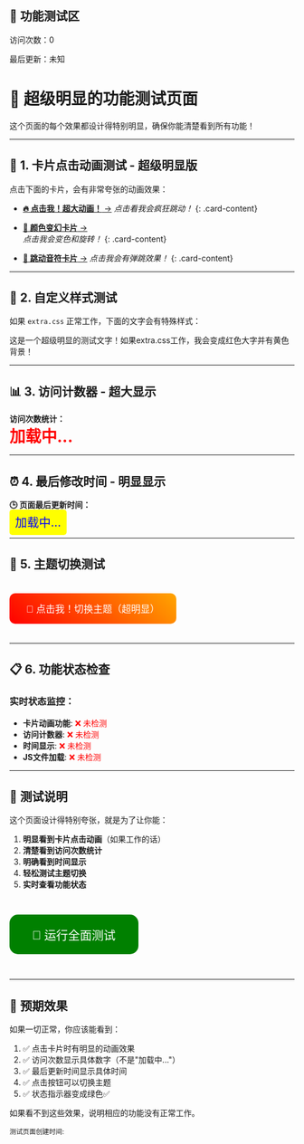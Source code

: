 ## 🧪 功能测试区

<!-- 测试访问统计 -->
访问次数：<span id="visit-count">0</span>

<!-- 测试时间显示 -->
最后更新：<span id="last-modified">未知</span>

# 🎯 超级明显的功能测试页面

这个页面的每个效果都设计得特别明显，确保你能清楚看到所有功能！

---

## 🎪 1. 卡片点击动画测试 - 超级明显版

点击下面的卡片，会有非常夸张的动画效果：

<div class="grid cards" markdown>

-   [__🔥 点击我！超大动画！__ →](#)
    *点击看我会疯狂跳动！*
    {: .card-content}

-   [__🌈 颜色变幻卡片__ →](#)  
    *点击我会变色和旋转！*
    {: .card-content}

-   [__🎵 跳动音符卡片__ →](#)
    *点击我会有弹跳效果！*
    {: .card-content}

</div>

---

## 🎨 2. 自定义样式测试

如果 `extra.css` 正常工作，下面的文字会有特殊样式：

<p class="super-obvious-test">
这是一个超级明显的测试文字！如果extra.css工作，我会变成红色大字并有黄色背景！
</p>

---

## 📊 3. 访问计数器 - 超大显示

**访问次数统计：**  
<span id="visit-count" style="font-size: 2em; color: red; font-weight: bold;">加载中...</span>

---

## ⏰ 4. 最后修改时间 - 明显显示

**🕒 页面最后更新时间：**  
<span id="last-modified" style="font-size: 1.5em; color: blue; background: yellow; padding: 10px; border-radius: 5px;">加载中...</span>

---

## 🌙 5. 主题切换测试

<button onclick="testSuperObviousTheme()" style="font-size: 1.2em; padding: 15px 30px; background: linear-gradient(45deg, red, orange); color: white; border: none; border-radius: 10px; cursor: pointer; margin: 20px 0;">
🎨 点击我！切换主题（超明显）
</button>

<script>
function testSuperObviousTheme() {
    // 先来个夸张的效果
    document.body.style.transform = 'scale(1.05)';
    document.body.style.transition = 'all 0.5s';
    
    setTimeout(() => {
        document.body.style.transform = '';
        // 切换主题
        KnowledgeUtils.toggleTheme();
        alert('主题已切换！注意页面颜色的变化！');
    }, 500);
}
</script>

---

## 📋 6. 功能状态检查

### 实时状态监控：
- **卡片动画功能**: <span id="card-status" style="color: red;">❌ 未检测</span>
- **访问计数器**: <span id="visit-status" style="color: red;">❌ 未检测</span>  
- **时间显示**: <span id="time-status" style="color: red;">❌ 未检测</span>
- **JS文件加载**: <span id="js-status" style="color: red;">❌ 未检测</span>

---

## 🧪 测试说明

这个页面设计得特别夸张，就是为了让你能：

1. **明显看到卡片点击动画**（如果工作的话）
2. **清楚看到访问次数统计**
3. **明确看到时间显示**
4. **轻松测试主题切换**
5. **实时查看功能状态**

<button onclick="runAllTests()" style="font-size: 1.5em; padding: 20px 40px; background: green; color: white; border: none; border-radius: 15px; cursor: pointer; margin: 30px 0;">
🚀 运行全面测试
</button>

<script>
function runAllTests() {
    // 测试卡片动画
    const cards = document.querySelectorAll('.card');
    if (cards.length > 0) {
        document.getElementById('card-status').textContent = '✅ 卡片元素存在';
        document.getElementById('card-status').style.color = 'green';
    }
    
    // 测试访问计数器
    const visitCount = document.getElementById('visit-count');
    if (visitCount.textContent !== '加载中...') {
        document.getElementById('visit-status').textContent = '✅ 访问计数工作';
        document.getElementById('visit-status').style.color = 'green';
    }
    
    // 测试时间显示
    const lastModified = document.getElementById('last-modified');
    if (lastModified.textContent !== '加载中...') {
        document.getElementById('time-status').textContent = '✅ 时间显示工作';
        document.getElementById('time-status').style.color = 'green';
    }
    
    // 测试JS加载
    if (typeof KnowledgeUtils !== 'undefined') {
        document.getElementById('js-status').textContent = '✅ JS文件已加载';
        document.getElementById('js-status').style.color = 'green';
    }
    
    alert('测试完成！查看上面的状态指示器！');
}

// 页面加载时自动检查一些状态
document.addEventListener('DOMContentLoaded', function() {
    setTimeout(() => {
        if (typeof KnowledgeUtils !== 'undefined') {
            document.getElementById('js-status').textContent = '✅ JS文件已加载';
            document.getElementById('js-status').style.color = 'green';
        }
    }, 1000);
});
</script>

---

## 📝 预期效果

如果一切正常，你应该能看到：

1. ✅ 点击卡片时有明显的动画效果
2. ✅ 访问次数显示具体数字（不是"加载中..."）
3. ✅ 最后更新时间显示具体时间
4. ✅ 点击按钮可以切换主题
5. ✅ 状态指示器变成绿色✅

如果看不到这些效果，说明相应的功能没有正常工作。

<small>测试页面创建时间: <span id="current-time"></span></small>

<script>
// 显示当前时间
document.getElementById('current-time').textContent = new Date().toLocaleString('zh-CN');
</script>